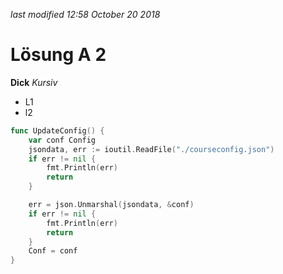<i class='last-modified'>last modified 12:58 October 20 2018</i>
# Lösung A 2

**Dick**
*Kursiv*

- L1
- l2

```go
func UpdateConfig() {
	var conf Config
	jsondata, err := ioutil.ReadFile("./courseconfig.json")
	if err != nil {
		fmt.Println(err)
		return
	}

	err = json.Unmarshal(jsondata, &conf)
	if err != nil {
		fmt.Println(err)
		return
	}
	Conf = conf
}
```

